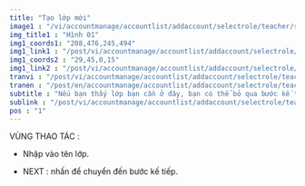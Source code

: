 ```yaml
---
title: "Tạo lớp mới"
image1 : "/vi/accountmanage/accountlist/addaccount/selectrole/teacher/selectclass/CreateNewClass.png"
img_title1 : "Hình 01"
img1_coords1: "208,476,245,494"
img1_link1 : "/post/vi/accountmanage/accountlist/addaccount/selectrole/teacher/step21_imfomation_teacher/"
img1_coords2 : "29,45,0,15"
img1_link2 : "/post/vi/accountmanage/accountlist/addaccount/selectrole/teacher/step19_select_class_2/"
tranvi : "/post/vi/accountmanage/accountlist/addaccount/selectrole/teacher/selectclass/step20_create_new_class/"
tranen : "/post/en/accountmanage/accountlist/addaccount/selectrole/teacher/selectclass/step20_create_new_class/"
subtitle : "Nếu bạn thấy lớp bạn cần ở đây, bạn có thể bỏ qua bước kế tiếp."
sublink : "/post/vi/accountmanage/accountlist/addaccount/selectrole/teacher/selectclass/step20_create_new_class/"
pos : "1"
---
```

VÙNG THAO TÁC :

- Nhập vào tên lớp.

- NEXT : nhấn để chuyển đến bước kế tiếp.